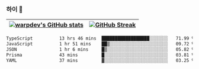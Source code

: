 
### 하이 👋
[![warpdev's GitHub stats](https://github-readme-stats.vercel.app/api?username=warpdev&show_icons=true&theme=vue-dark)](#) |[![GitHub Streak](https://github-readme-streak-stats.herokuapp.com/?user=warpdev&theme=dark)](#)
--- | --- |
<!--START_SECTION:waka-->

```txt
TypeScript          13 hrs 46 mins  ██████████████████░░░░░░░   71.99 %
JavaScript          1 hr 51 mins    ██▒░░░░░░░░░░░░░░░░░░░░░░   09.72 %
JSON                1 hr 6 mins     █▒░░░░░░░░░░░░░░░░░░░░░░░   05.82 %
Prisma              43 mins         █░░░░░░░░░░░░░░░░░░░░░░░░   03.81 %
YAML                37 mins         ▓░░░░░░░░░░░░░░░░░░░░░░░░   03.25 %
```

<!--END_SECTION:waka-->

<!--
**warpdev/warpdev** is a ✨ _special_ ✨ repository because its `README.md` (this file) appears on your GitHub profile.

Here are some ideas to get you started:

- 🔭 I’m currently working on ...
- 🌱 I’m currently learning ...
- 👯 I’m looking to collaborate on ...
- 🤔 I’m looking for help with ...
- 💬 Ask me about ...
- 📫 How to reach me: ...
- 😄 Pronouns: ...
- ⚡ Fun fact: ...
-->
